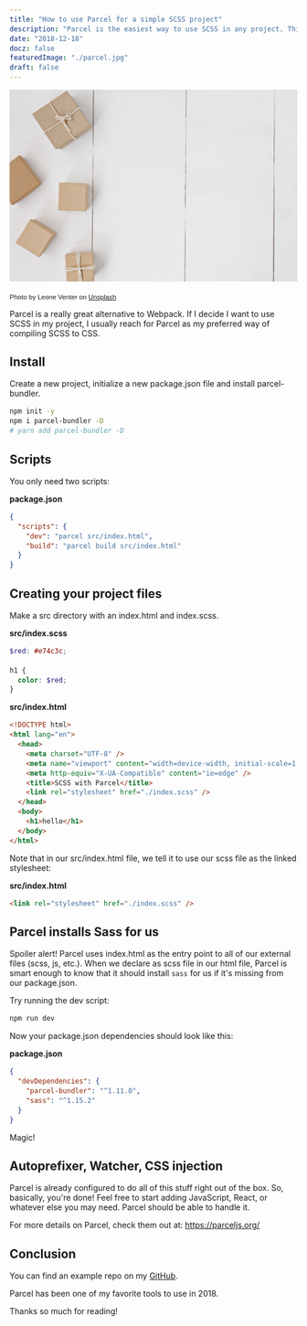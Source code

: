 ```yaml
---
title: "How to use Parcel for a simple SCSS project"
description: "Parcel is the easiest way to use SCSS in any project. This article will walk you through a few simple steps to get started."
date: "2018-12-18"
docz: false
featuredImage: "./parcel.jpg"
draft: false
---
```


![Photo by Leone Venter on Unsplash](./parcel.jpg)

<small style="font-family: Karla, sans-serif;">Photo by Leone Venter on [Unsplash](https://unsplash.com/photos/mTkXSSScrzw)</small>

Parcel is a really great alternative to Webpack. If I decide I want to use SCSS in my project, I usually reach for Parcel as my preferred way of compiling SCSS to CSS.

## Install

Create a new project, initialize a new package.json file and install parcel-bundler.

```bash
npm init -y
npm i parcel-bundler -D
# yarn add parcel-bundler -D
```

## Scripts

You only need two scripts:

**package.json**

```json
{
  "scripts": {
    "dev": "parcel src/index.html",
    "build": "parcel build src/index.html"
  }
}
```

## Creating your project files

Make a src directory with an index.html and index.scss.

**src/index.scss**

```scss
$red: #e74c3c;

h1 {
  color: $red;
}
```

**src/index.html**

```html
<!DOCTYPE html>
<html lang="en">
  <head>
    <meta charset="UTF-8" />
    <meta name="viewport" content="width=device-width, initial-scale=1.0" />
    <meta http-equiv="X-UA-Compatible" content="ie=edge" />
    <title>SCSS with Parcel</title>
    <link rel="stylesheet" href="./index.scss" />
  </head>
  <body>
    <h1>hello</h1>
  </body>
</html>
```

Note that in our src/index.html file, we tell it to use our scss file as the linked stylesheet:

**src/index.html**

```html
<link rel="stylesheet" href="./index.scss" />
```

## Parcel installs Sass for us

Spoiler alert! Parcel uses index.html as the entry point to all of our external files (scss, js, etc.). When we declare as scss file in our html file, Parcel is smart enough to know that it should install `sass` for us if it's missing from our package.json.

Try running the dev script:

```bash
npm run dev
```

Now your package.json dependencies should look like this:

**package.json**

```json
{
  "devDependencies": {
    "parcel-bundler": "^1.11.0",
    "sass": "^1.15.2"
  }
}
```

Magic!

## Autoprefixer, Watcher, CSS injection

Parcel is already configured to do all of this stuff right out of the box.
So, basically, you're done! Feel free to start adding JavaScript, React, or whatever else you may need. Parcel should be able to handle it.

For more details on Parcel, check them out at: https://parceljs.org/

## Conclusion

You can find an example repo on my [GitHub](https://github.com/hellobrian/sass-recipes/tree/master/parcel).

Parcel has been one of my favorite tools to use in 2018.

Thanks so much for reading!
